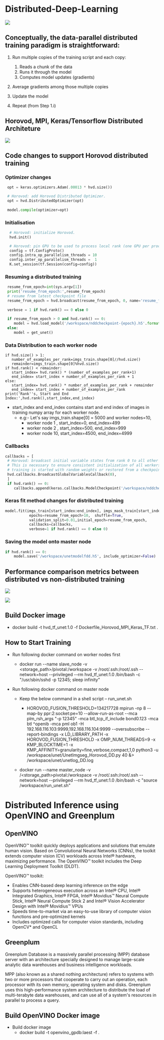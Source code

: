    # Distributed-Deep-Learning
 
   ![](https://github.com/pnagula/Distributed-Deep-Learning/blob/master/DDL.jpg)
   
   ## Conceptually, the data-parallel distributed training paradigm is straightforward:

   1. Run multiple copies of the training script and each copy:
      1. Reads a chunk of the data
      1. Runs it through the model
      1. Computes model updates (gradients)

   1. Average gradients among those multiple copies

   1. Update the model

   1. Repeat (from Step 1.i)
   
   
   ## Horovod, MPI, Keras/Tensorflow Distributed Architeture 
   ![](https://github.com/pnagula/Distributed-Deep-Learning/blob/master/MPI_Horovod1.jpeg)
   
   ## Code changes to support Horovod distributed training
   
   ### Optimizer changes
   ``` python
    opt = keras.optimizers.Adam(.00013 * hvd.size())

    # Horovod: add Horovod Distributed Optimizer.
    opt = hvd.DistributedOptimizer(opt)
    
    model.compile(optimizer=opt)
  ```  
   ### Initialisation
  ``` python
    # Horovod: initialize Horovod.
    hvd.init()

    # Horovod: pin GPU to be used to process local rank (one GPU per process)
    config = tf.ConfigProto()
    config.intra_op_parallelism_threads = 10
    config.inter_op_parallelism_threads =  1
    K.set_session(tf.Session(config=config))
  ```  
   ### Resuming a distributed training
   ``` python
    resume_from_epoch=int(sys.argv[1])
    print('resume_from_epoch:',resume_from_epoch)
    # resume from latest checkpoint file
    resume_from_epoch = hvd.broadcast(resume_from_epoch, 0, name='resume_from_epoch')
    
    verbose = 1 if hvd.rank() == 0 else 0
    
    if resume_from_epoch > 0 and hvd.rank() == 0:
       model = hvd.load_model('/workspace/nddcheckpoint-{epoch}.h5'.format(epoch=resume_from_epoch),custom_objects={'dice_coef':dice_coef,'dice_coef_loss':dice_coef_loss}) 
    else:
       model = get_unet()
   ```     
   ### Data Distribution to each worker node

    if hvd.size() > 1:
       number_of_examples_per_rank=imgs_train.shape[0]//hvd.size()
       remainder=imgs_train.shape[0]%hvd.size()
    if hvd.rank() < remainder:
       start_index= hvd.rank() * (number_of_examples_per_rank+1)
       end_index= start_index + number_of_examples_per_rank + 1
    else:
       start_index= hvd.rank() * number_of_examples_per_rank + remainder
       end_index= start_index + number_of_examples_per_rank 
    print('Rank''s, Start and End Index:',hvd.rank(),start_index,end_index)

   * start_index and end_index contains start and end index of images in training numpy array for each worker node.
      * e.g:- Let's say imgs_train.shape[0] = 5000 and worker nodes=10, 
         * worker node 1 , start_index=0, end_index=499
         * worker node 2 , start_index=500, end_index=999
         * worker node 10, start_index=4500, end_index=4999
         
   ### Callbacks
   ``` python
   callbacks = [
    # Horovod: broadcast initial variable states from rank 0 to all other processes.
    # This is necessary to ensure consistent initialization of all workers when
    # training is started with random weights or restored from a checkpoint.
    hvd.callbacks.BroadcastGlobalVariablesCallback(0),
    ]
    if hvd.rank() == 0:
       callbacks.append(keras.callbacks.ModelCheckpoint('/workspace/nddcheckpoint-{epoch}.h5',monitor='val_loss', save_best_only=True))
   ```    
   ### Keras fit method changes for distributed training
   ```python 
   model.fit(imgs_train[start_index:end_index], imgs_mask_train[start_index:end_index], batch_size=12,              
              epochs=resume_from_epoch+10,  shuffle=True, 
              validation_split=0.01,initial_epoch=resume_from_epoch, 
              callbacks=callbacks, 
              verbose=1 if hvd.rank() == 0 else 0)
   ```        
   ### Saving the model onto master node
   ``` python
   if hvd.rank() == 0:
       model.save('/workspace/unetmodelfdd.h5', include_optimizer=False)
   ```    
   ## Performance comparison metrics between distributed vs non-distributed training
   
  ![](https://github.com/pnagula/Distributed-Deep-Learning/blob/master/PM1.jpg)
  
  ![](https://github.com/pnagula/Distributed-Deep-Learning/blob/master/PM2.jpg)
  
  ## Build Docker image
  * docker build -t hvd_tf_unet:1.0 -f Dockerfile_Horovod_MPI_Keras_TF.txt . 
  ## How to Start Training
  
  * Run following docker command on worker nodes first
  
      * docker run --name slave_node -v   <storage_path>/pivotal:/workspace  -v /root/.ssh:/root/.ssh  --network=host  --privileged --rm  hvd_tf_unet:1.0 /bin/bash -c "/usr/sbin/sshd -p 12345; sleep infinity"
      
  * Run following docker command on master node
      
      * Keep the below command in a shell script – run_unet.sh
         * HOROVOD_FUSION_THRESHOLD=134217728 mpirun -np 8 --map-by ppr:2:socket:pe=10 --allow-run-as-root --mca plm_rsh_args "-p 12345" -mca btl_tcp_if_include bond0.123 -mca btl ^openib -mca pml ob1 -H 192.168.116.103:9999,192.168.116.104:9999  --oversubscribe --report-bindings -x LD_LIBRARY_PATH -x HOROVOD_FUSION_THRESHOLD -x OMP_NUM_THREADS=9 -x KMP_BLOCKTIME=1 -x KMP_AFFINITY=granularity=fine,verbose,compact,1,0 python3 -u   /workspace/unet/UnetImgseg_Horovod_DD.py 40 &> /workspace/unet/unetlog_DD.log  
      
      * docker run --name master_node -v /<storage_path>pivotal:/workspace -v /root/.ssh:/root/.ssh --network=host  --privileged --rm  hvd_tf_unet:1.0 /bin/bash -c "source /workspace/run_unet.sh"

# Distributed Inference using OpenVINO and Greenplum
## OpenVINO
OpenVINO™ toolkit quickly deploys applications and solutions that emulate human vision. Based on Convolutional Neural Networks (CNNs), the toolkit extends computer vision (CV) workloads across Intel® hardware, maximizing performance. The OpenVINO™ toolkit includes the Deep Learning Deployment Toolkit (DLDT).

OpenVINO™ toolkit:

* Enables CNN-based deep learning inference on the edge
* Supports heterogeneous execution across an Intel® CPU, Intel® Integrated Graphics, Intel® FPGA, Intel® Movidius™ Neural Compute Stick, Intel® Neural Compute Stick 2 and Intel® Vision Accelerator Design with Intel® Movidius™ VPUs
* Speeds time-to-market via an easy-to-use library of computer vision functions and pre-optimized kernels
* Includes optimized calls for computer vision standards, including OpenCV* and OpenCL

## Greenplum

Greenplum Database is a massively parallel processing (MPP) database server with an architecture specially designed to manage large-scale analytic data warehouses and business intelligence workloads.

MPP (also known as a shared nothing architecture) refers to systems with two or more processors that cooperate to carry out an operation, each processor with its own memory, operating system and disks. Greenplum uses this high-performance system architecture to distribute the load of multi-terabyte data warehouses, and can use all of a system's resources in parallel to process a query.

## Build OpenVINO Docker image
* Build docker image 
   * docker build -t openvino_gpdb:laest -f .
